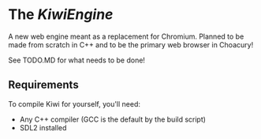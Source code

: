 # The _KiwiEngine_

A new web engine meant as a replacement for Chromium. Planned to be made from scratch in C++ and to be the primary web browser in Choacury!

See TODO.MD for what needs to be done!

## Requirements
To compile Kiwi for yourself, you'll need:
- Any C++ compiler (GCC is the default by the build script)
- SDL2 installed
